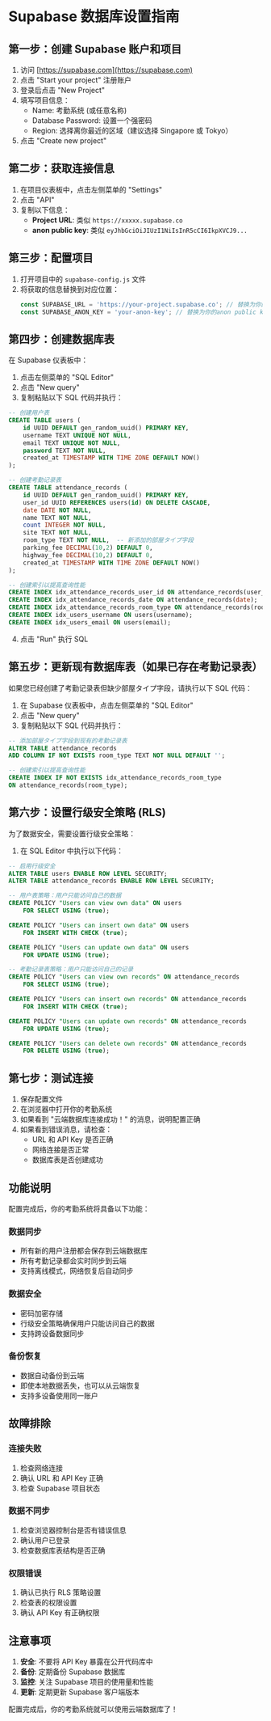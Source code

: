 # Supabase 数据库设置指南

## 第一步：创建 Supabase 账户和项目

1. 访问 [https://supabase.com](https://supabase.com)
2. 点击 "Start your project" 注册账户
3. 登录后点击 "New Project"
4. 填写项目信息：
   - Name: 考勤系统 (或任意名称)
   - Database Password: 设置一个强密码
   - Region: 选择离你最近的区域（建议选择 Singapore 或 Tokyo）
5. 点击 "Create new project"

## 第二步：获取连接信息

1. 在项目仪表板中，点击左侧菜单的 "Settings"
2. 点击 "API"
3. 复制以下信息：
   - **Project URL**: 类似 `https://xxxxx.supabase.co`
   - **anon public key**: 类似 `eyJhbGciOiJIUzI1NiIsInR5cCI6IkpXVCJ9...`

## 第三步：配置项目

1. 打开项目中的 `supabase-config.js` 文件
2. 将获取的信息替换到对应位置：
   ```javascript
   const SUPABASE_URL = 'https://your-project.supabase.co'; // 替换为你的项目URL
   const SUPABASE_ANON_KEY = 'your-anon-key'; // 替换为你的anon public key
   ```

## 第四步：创建数据库表

在 Supabase 仪表板中：

1. 点击左侧菜单的 "SQL Editor"
2. 点击 "New query"
3. 复制粘贴以下 SQL 代码并执行：

```sql
-- 创建用户表
CREATE TABLE users (
    id UUID DEFAULT gen_random_uuid() PRIMARY KEY,
    username TEXT UNIQUE NOT NULL,
    email TEXT UNIQUE NOT NULL,
    password TEXT NOT NULL,
    created_at TIMESTAMP WITH TIME ZONE DEFAULT NOW()
);

-- 创建考勤记录表
CREATE TABLE attendance_records (
    id UUID DEFAULT gen_random_uuid() PRIMARY KEY,
    user_id UUID REFERENCES users(id) ON DELETE CASCADE,
    date DATE NOT NULL,
    name TEXT NOT NULL,
    count INTEGER NOT NULL,
    site TEXT NOT NULL,
    room_type TEXT NOT NULL,  -- 新添加的部屋タイプ字段
    parking_fee DECIMAL(10,2) DEFAULT 0,
    highway_fee DECIMAL(10,2) DEFAULT 0,
    created_at TIMESTAMP WITH TIME ZONE DEFAULT NOW()
);

-- 创建索引以提高查询性能
CREATE INDEX idx_attendance_records_user_id ON attendance_records(user_id);
CREATE INDEX idx_attendance_records_date ON attendance_records(date);
CREATE INDEX idx_attendance_records_room_type ON attendance_records(room_type);  -- 新添加的索引
CREATE INDEX idx_users_username ON users(username);
CREATE INDEX idx_users_email ON users(email);
```

4. 点击 "Run" 执行 SQL

## 第五步：更新现有数据库表（如果已存在考勤记录表）

如果您已经创建了考勤记录表但缺少部屋タイプ字段，请执行以下 SQL 代码：

1. 在 Supabase 仪表板中，点击左侧菜单的 "SQL Editor"
2. 点击 "New query"
3. 复制粘贴以下 SQL 代码并执行：

```sql
-- 添加部屋タイプ字段到现有的考勤记录表
ALTER TABLE attendance_records 
ADD COLUMN IF NOT EXISTS room_type TEXT NOT NULL DEFAULT '';

-- 创建索引以提高查询性能
CREATE INDEX IF NOT EXISTS idx_attendance_records_room_type 
ON attendance_records(room_type);
```

## 第六步：设置行级安全策略 (RLS)

为了数据安全，需要设置行级安全策略：

1. 在 SQL Editor 中执行以下代码：

```sql
-- 启用行级安全
ALTER TABLE users ENABLE ROW LEVEL SECURITY;
ALTER TABLE attendance_records ENABLE ROW LEVEL SECURITY;

-- 用户表策略：用户只能访问自己的数据
CREATE POLICY "Users can view own data" ON users
    FOR SELECT USING (true);

CREATE POLICY "Users can insert own data" ON users
    FOR INSERT WITH CHECK (true);

CREATE POLICY "Users can update own data" ON users
    FOR UPDATE USING (true);

-- 考勤记录表策略：用户只能访问自己的记录
CREATE POLICY "Users can view own records" ON attendance_records
    FOR SELECT USING (true);

CREATE POLICY "Users can insert own records" ON attendance_records
    FOR INSERT WITH CHECK (true);

CREATE POLICY "Users can update own records" ON attendance_records
    FOR UPDATE USING (true);

CREATE POLICY "Users can delete own records" ON attendance_records
    FOR DELETE USING (true);
```

## 第七步：测试连接

1. 保存配置文件
2. 在浏览器中打开你的考勤系统
3. 如果看到 "云端数据库连接成功！" 的消息，说明配置正确
4. 如果看到错误消息，请检查：
   - URL 和 API Key 是否正确
   - 网络连接是否正常
   - 数据库表是否创建成功

## 功能说明

配置完成后，你的考勤系统将具备以下功能：

### 数据同步
- 所有新的用户注册都会保存到云端数据库
- 所有考勤记录都会实时同步到云端
- 支持离线模式，网络恢复后自动同步

### 数据安全
- 密码加密存储
- 行级安全策略确保用户只能访问自己的数据
- 支持跨设备数据同步

### 备份恢复
- 数据自动备份到云端
- 即使本地数据丢失，也可以从云端恢复
- 支持多设备使用同一账户

## 故障排除

### 连接失败
1. 检查网络连接
2. 确认 URL 和 API Key 正确
3. 检查 Supabase 项目状态

### 数据不同步
1. 检查浏览器控制台是否有错误信息
2. 确认用户已登录
3. 检查数据库表结构是否正确

### 权限错误
1. 确认已执行 RLS 策略设置
2. 检查表的权限设置
3. 确认 API Key 有正确权限

## 注意事项

1. **安全**: 不要将 API Key 暴露在公开代码库中
2. **备份**: 定期备份 Supabase 数据库
3. **监控**: 关注 Supabase 项目的使用量和性能
4. **更新**: 定期更新 Supabase 客户端版本

配置完成后，你的考勤系统就可以使用云端数据库了！